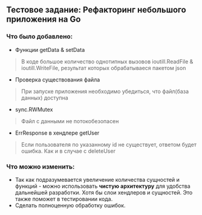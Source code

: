 ## Тестовое задание: Рефакторинг небольшого приложения на Go

### Что было добавлено:
* Функции getData & setData
> В коде большое количество однотипных вызовов ioutill.ReadFile &  ioutill.WriteFile, результат которых обрабатываеся пакетом json
* Проверка существования файла
>  При запуске приложения необходимо убедиться, что файл(база данных) доступна
* sync.RWMutex
> Файл с данными не потокобезопасен
* ErrResponse в хендлере getUser
> Если пользователя по указанному id не существует, ответом будет ошибка. Как и в случае с deleteUser

### Что можно изменить:
* Так как подразумевается увеличение количества сущностей и функций - можно использовать **чистую архитектуру** для удобства дальнейшей разработки. Хотя бы слои хендлеров и сущностей. Это также поможет в тестировании кода. 
* Сделать полноценную обработку ошибок.

